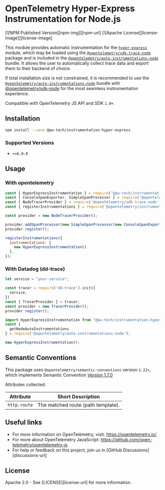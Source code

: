 # OpenTelemetry Hyper-Express Instrumentation for Node.js

[![NPM Published Version][npm-img]][npm-url]
[![Apache License][license-image]][license-image]

This module provides automatic instrumentation for the [`hyper-express`](https://github.com/kartikk221/hyper-express) module, which may be loaded using the [`@opentelemetry/sdk-trace-node`](https://github.com/open-telemetry/opentelemetry-js/tree/main/packages/opentelemetry-sdk-trace-node) package and is included in the [`@opentelemetry/auto-instrumentations-node`](https://www.npmjs.com/package/@opentelemetry/auto-instrumentations-node) bundle. It allows the user to automatically collect trace data and export them to their backend of choice.

If total installation size is not constrained, it is recommended to use the [`@opentelemetry/auto-instrumentations-node`](https://www.npmjs.com/package/@opentelemetry/auto-instrumentations-node) bundle with [@opentelemetry/sdk-node](`https://www.npmjs.com/package/@opentelemetry/sdk-node`) for the most seamless instrumentation experience.

Compatible with OpenTelemetry JS API and SDK `1.0+`.

## Installation

```bash
npm install --save @pw-tech/instrumentation-hyper-express
```

### Supported Versions

- `>=6.0.0`

## Usage

### With opentelemetry

```js
const { HyperExpressInstrumentation } = require('@pw-tech/instrumentation-hyper-express');
const { ConsoleSpanExporter, SimpleSpanProcessor } = require('@opentelemetry/sdk-trace-base');
const { NodeTracerProvider } = require('@opentelemetry/sdk-trace-node');
const { registerInstrumentations } = require('@opentelemetry/instrumentation');

const provider = new NodeTracerProvider();

provider.addSpanProcessor(new SimpleSpanProcessor(new ConsoleSpanExporter()));
provider.register();

registerInstrumentations({
  instrumentations: [
    new HyperExpressInstrumentation()
  ],
});

```

### With Datadog (dd-trace)
```js
let service = "your-service";

const tracer = require('dd-trace').init({
  service,
})
const { TracerProvider } = tracer;
const provider = new TracerProvider();
provider.register();

import HyperExpressInstrumentation from "@pw-tech/instrumentation-hyper-express";
const {
  getNodeAutoInstrumentations
} = require('@opentelemetry/auto-instrumentations-node');

new HyperExpressInstrumentation();


```

## Semantic Conventions

This package uses `@opentelemetry/semantic-conventions` version `1.22+`, which implements Semantic Convention [Version 1.7.0](https://github.com/open-telemetry/opentelemetry-specification/blob/v1.7.0/semantic_conventions/README.md)

Attributes collected:

| Attribute    | Short Description                  |
| ------------ | ---------------------------------- |
| `http.route` | The matched route (path template). |

## Useful links

- For more information on OpenTelemetry, visit: <https://opentelemetry.io/>
- For more about OpenTelemetry JavaScript: <https://github.com/open-telemetry/opentelemetry-js>
- For help or feedback on this project, join us in [GitHub Discussions][discussions-url]

## License

Apache 2.0 - See [LICENSE][license-url] for more information.
